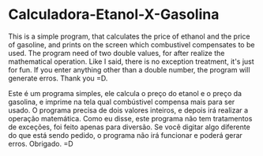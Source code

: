 # Calculadora-Etanol-X-Gasolina
This is a simple program, that calculates the price of ethanol and the price of gasoline, and prints on the screen which combustivel compensates to be used.
The program need of two double values, for after realize the mathematical operation.
Like I said, there is no exception treatment, it's just for fun.
If you enter anything other than a double number, the program will generate erros.
Thank you =D.


Este é um programa simples, ele calcula o preço do etanol e o preço da gasolina, e imprime na tela qual combústivel compensa mais para ser usado.
O programa precisa de dois valores inteiros, e depois irá realizar a operação matemática.
Como eu disse, este programa não tem tratamentos de exceções, foi feito apenas para diversão.
Se você digitar algo diferente do que está sendo pedido, o programa não irá funcionar e poderá gerar erros.
Obrigado. =D
